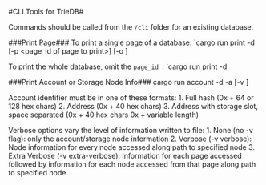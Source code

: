 #CLI Tools for TrieDB#

Commands should be called from the `/cli` folder for an existing database. 

###Print Page###
To print a single page of a database:
`cargo run print -d <path to database> [-p <page_id of page to print>] [-o <output path>]

To print the whole database, omit the `page_id `:
`cargo run print -d <path to database> 


###Print Account or Storage Node Info###
cargo run account -d <path to database> -a <account identifier> [-v <verbose options>]

Account identifier must be in one of these formats:
    1. Full hash (0x + 64 or 128 hex chars)
    2. Address (0x + 40 hex chars)
    3. Address with storage slot, space separated (0x + 40 hex chars  0x + variable length)

Verbose options vary the level of information written to file:
    1. None (no -v flag): only the account/storage node information
    2. Verbose (-v verbose): Node information for every node accessed along path to specified node
    3. Extra Verbose (-v extra-verbose): Information for each page accessed followed by information for each node accessed from that page along path to specified node




